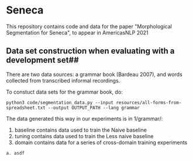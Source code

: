# Seneca
This repository contains code and data for the paper "Morphological Segmentation for Seneca", to appear in AmericasNLP 2021

## Data set construction when evaluating with a development set##
There are two data sources: a grammar book (Bardeau 2007), and words collected from transcribed informal recordings.

To constuct data sets for the grammar book, do:

```python3 code/segmentation_data.py --input resources/all-forms-from-spreadsheet.txt --output OUTPUT_PATH --lang grammar```

The data generated this way in our experiments is in 1/grammar/:
  1. baseline contains data used to train the Naive baseline
  2. tuning contains data used to train the Less naive baseline
  3. domain contains data for a series of cross-domain training experiments
  
    a. asdf
